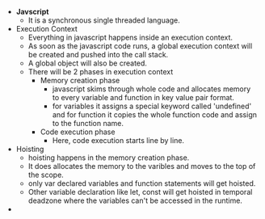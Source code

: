 - **Javscript**
  - It is a synchronous single threaded language.
- Execution Context
  - Everything in javascript happens inside an execution context.
  - As soon as the javascript code runs, a global execution context will be created and pushed into the call stack.
  - A global object will also be created.
  - There will be 2 phases in execution context
    - Memory creation phase
      - javascript skims through whole code and allocates memory to every variable and function in key value pair format.
      - for variables it assigns a special keyword called 'undefined' and for function it copies the whole function code and assign to the function name.
    - Code execution phase
      - Here, code execution starts line by line.
- Hoisting
  - hoisting happens in the memory creation phase.
  - It does allocates the memory to the varibles and moves to the top of the scope.
  - only var declared variables and function statements will get hoisted.
  - Other variable declaration like let, const will get hoisted in temporal deadzone where the variables can't be accessed in the runtime.
- 

